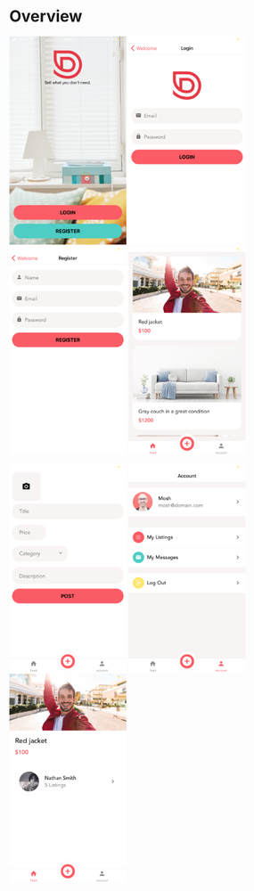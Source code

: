# Overview
<p float="left">
    <img src="https://raw.githubusercontent.com/nathan211/react-native-journey/master/DoneWithIt/app/assets/screens/welcome.PNG" height="374" width="210"> 
    <img src="https://raw.githubusercontent.com/nathan211/react-native-journey/master/DoneWithIt/app/assets/screens/login.PNG" height="374" width="210">
    <img src="https://raw.githubusercontent.com/nathan211/react-native-journey/master/DoneWithIt/app/assets/screens/register.PNG" height="374" width="210">
    <img src="https://raw.githubusercontent.com/nathan211/react-native-journey/master/DoneWithIt/app/assets/screens/listings.PNG" height="374" width="210">
</p>
<p float="left">
    <img src="https://raw.githubusercontent.com/nathan211/react-native-journey/master/DoneWithIt/app/assets/screens/add-new.PNG" height="374" width="210">
    <img src="https://raw.githubusercontent.com/nathan211/react-native-journey/master/DoneWithIt/app/assets/screens/account.PNG" height="374" width="210">
    <img src="https://raw.githubusercontent.com/nathan211/react-native-journey/master/DoneWithIt/app/assets/screens/listing-details.PNG" height="374" width="210">
</p>

